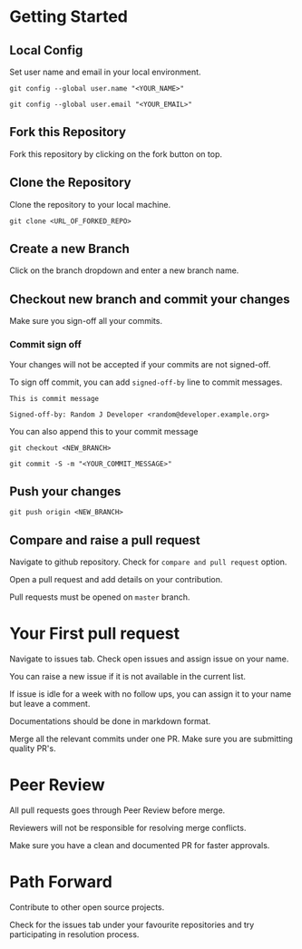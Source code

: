 # Getting Started

## Local Config

Set user name and email in your local environment.

```
git config --global user.name "<YOUR_NAME>"

git config --global user.email "<YOUR_EMAIL>"
```

## Fork this Repository

Fork this repository by clicking on the fork button on top.

## Clone the Repository

Clone the repository to your local machine.

```
git clone <URL_OF_FORKED_REPO>
```

## Create a new Branch

Click on the branch dropdown and enter a new branch name.

## Checkout new branch and commit your changes

Make sure you sign-off all your commits.

### Commit sign off

Your changes will not be accepted if your commits are not signed-off.

To sign off commit, you can add ``signed-off-by`` line to commit messages.


```
This is commit message

Signed-off-by: Random J Developer <random@developer.example.org>
```

You can also append this to your commit message

```
git checkout <NEW_BRANCH>

git commit -S -m "<YOUR_COMMIT_MESSAGE>"
```

## Push your changes

```
git push origin <NEW_BRANCH>
```

## Compare and raise a pull request

Navigate to github repository. Check for ``compare and pull request`` option.

Open a pull request and add details on your contribution.

Pull requests must be opened on ``master`` branch.


# Your First pull request

Navigate to issues tab. Check open issues and assign issue on your name.

You can raise a new issue if it is not available in the current list.

If issue is idle for a week with no follow ups, you can assign it to your name but leave a comment.

Documentations should be done in markdown format.

Merge all the relevant commits under one PR. Make sure you are submitting quality PR's.

# Peer Review

All pull requests goes through Peer Review before merge.

Reviewers will not be responsible for resolving merge conflicts. 

Make sure you have a clean and documented PR for faster approvals.

# Path Forward

Contribute to other open source projects.

Check for the issues tab under your favourite repositories and try participating in resolution process.